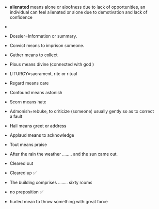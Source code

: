 - **alienated** means alone or aloofness due to lack of opportunities, an individual can feel alienated or alone due to demotivation and lack of confidence
-
- Dossier=Information or summary. 
- Convict means to imprison someone. 
- Gather means to collect 
- Pious means divine (connected with god )

- LITURGY=sacrament, rite or ritual
- Regard means care 
- Confound means astonish 
- Scorn means hate

- Admonish=rebuke, to criticize (someone) usually gently so as to correct a fault
- Hail means greet or address 
- Applaud means to acknowledge 
- Tout means praise

- After the rain the weather ........ and the sun came out.
- Cleared out
- Cleared up ✅

- The building comprises ........ sixty rooms 
- no preposition ✅

- hurled mean to throw something with great force

